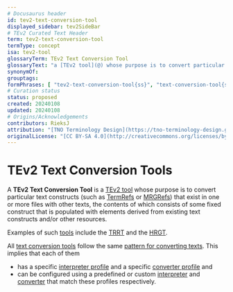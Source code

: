 ```yaml
---
# Docusaurus header
id: tev2-text-conversion-tool
displayed_sidebar: tev2SideBar
# TEv2 Curated Text Header
term: tev2-text-conversion-tool
termType: concept
isa: tev2-tool
glossaryTerm: TEv2 Text Conversion Tool
glossaryText: "a [TEv2 tool](@) whose purpose is to convert particular text constructs (such as [TermRefs](@) or [MRGRefs](@)) that exist in one or more files with other texts, the contents of which consists of some fixed construct that is populated with elements derived from existing text constructs and/or other resources."
synonymOf: 
grouptags: 
formPhrases: [ "tev2-text-conversion-tool{ss}", "text-conversion-tool{ss}", "conversion-tool{ss}" ]
# Curation status
status: proposed
created: 20240108
updated: 20240108
# Origins/Acknowledgements
contributors: RieksJ
attribution: "[TNO Terminology Design](https://tno-terminology-design.github.io/tev2-specifications/docs)"
originalLicense: "[CC BY-SA 4.0](http://creativecommons.org/licenses/by-sa/4.0/?ref=chooser-v1)"
---
```


# TEv2 Text Conversion Tools

A **TEv2 Text Conversion Tool** is a [TEv2 tool](@) whose purpose is to convert particular text constructs (such as [TermRefs](@) or [MRGRefs](@)) that exist in one or more files with other texts, the contents of which consists of some fixed construct that is populated with elements derived from existing text constructs and/or other resources.

Examples of such [tools](tev2-text-conversion-tool@) include the [TRRT](@) and the [HRGT](@).

All [text conversion tools](@) follow the same [pattern for converting texts](/docs/overview/tev2-text-conversion). This implies that each of them

- has a specific [interpreter profile](@) and a specific [converter profile](@) and
- can be configured using a predefined or custom [interpreter](@) and [converter](@) that match these profiles respectively.